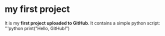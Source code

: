 # my first project
It is my **first project uploaded to GitHub**.
It contains a simple python script:
'''python
print("Hello, GitHub!")
